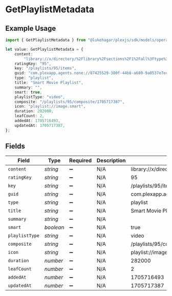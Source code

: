 # GetPlaylistMetadata

## Example Usage

```typescript
import { GetPlaylistMetadata } from "@lukehagar/plexjs/sdk/models/operations";

let value: GetPlaylistMetadata = {
    content:
        "library://x/directory/%2Flibrary%2Fsections%2F1%2Fall%3Ftype%3D1%26push%3D1%26title%3D2%26or%3D1%26title%3DSerenity%26pop%3D1",
    ratingKey: "95",
    key: "/playlists/95/items",
    guid: "com.plexapp.agents.none://87425529-380f-44b8-a689-9a0537e7ec91",
    type: "playlist",
    title: "Smart Movie Playlist",
    summary: "",
    smart: true,
    playlistType: "video",
    composite: "/playlists/95/composite/1705717387",
    icon: "playlist://image.smart",
    duration: 282000,
    leafCount: 2,
    addedAt: 1705716493,
    updatedAt: 1705717387,
};
```

## Fields

| Field                                                                                                                         | Type                                                                                                                          | Required                                                                                                                      | Description                                                                                                                   | Example                                                                                                                       |
| ----------------------------------------------------------------------------------------------------------------------------- | ----------------------------------------------------------------------------------------------------------------------------- | ----------------------------------------------------------------------------------------------------------------------------- | ----------------------------------------------------------------------------------------------------------------------------- | ----------------------------------------------------------------------------------------------------------------------------- |
| `content`                                                                                                                     | *string*                                                                                                                      | :heavy_minus_sign:                                                                                                            | N/A                                                                                                                           | library://x/directory/%2Flibrary%2Fsections%2F1%2Fall%3Ftype%3D1%26push%3D1%26title%3D2%26or%3D1%26title%3DSerenity%26pop%3D1 |
| `ratingKey`                                                                                                                   | *string*                                                                                                                      | :heavy_minus_sign:                                                                                                            | N/A                                                                                                                           | 95                                                                                                                            |
| `key`                                                                                                                         | *string*                                                                                                                      | :heavy_minus_sign:                                                                                                            | N/A                                                                                                                           | /playlists/95/items                                                                                                           |
| `guid`                                                                                                                        | *string*                                                                                                                      | :heavy_minus_sign:                                                                                                            | N/A                                                                                                                           | com.plexapp.agents.none://87425529-380f-44b8-a689-9a0537e7ec91                                                                |
| `type`                                                                                                                        | *string*                                                                                                                      | :heavy_minus_sign:                                                                                                            | N/A                                                                                                                           | playlist                                                                                                                      |
| `title`                                                                                                                       | *string*                                                                                                                      | :heavy_minus_sign:                                                                                                            | N/A                                                                                                                           | Smart Movie Playlist                                                                                                          |
| `summary`                                                                                                                     | *string*                                                                                                                      | :heavy_minus_sign:                                                                                                            | N/A                                                                                                                           |                                                                                                                               |
| `smart`                                                                                                                       | *boolean*                                                                                                                     | :heavy_minus_sign:                                                                                                            | N/A                                                                                                                           | true                                                                                                                          |
| `playlistType`                                                                                                                | *string*                                                                                                                      | :heavy_minus_sign:                                                                                                            | N/A                                                                                                                           | video                                                                                                                         |
| `composite`                                                                                                                   | *string*                                                                                                                      | :heavy_minus_sign:                                                                                                            | N/A                                                                                                                           | /playlists/95/composite/1705717387                                                                                            |
| `icon`                                                                                                                        | *string*                                                                                                                      | :heavy_minus_sign:                                                                                                            | N/A                                                                                                                           | playlist://image.smart                                                                                                        |
| `duration`                                                                                                                    | *number*                                                                                                                      | :heavy_minus_sign:                                                                                                            | N/A                                                                                                                           | 282000                                                                                                                        |
| `leafCount`                                                                                                                   | *number*                                                                                                                      | :heavy_minus_sign:                                                                                                            | N/A                                                                                                                           | 2                                                                                                                             |
| `addedAt`                                                                                                                     | *number*                                                                                                                      | :heavy_minus_sign:                                                                                                            | N/A                                                                                                                           | 1705716493                                                                                                                    |
| `updatedAt`                                                                                                                   | *number*                                                                                                                      | :heavy_minus_sign:                                                                                                            | N/A                                                                                                                           | 1705717387                                                                                                                    |